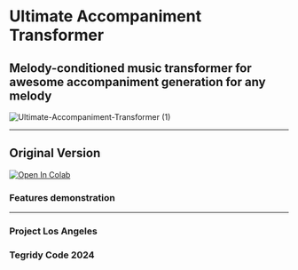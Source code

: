 # Ultimate Accompaniment Transformer
## Melody-conditioned music transformer for awesome accompaniment generation for any melody

![Ultimate-Accompaniment-Transformer (1)](https://github.com/asigalov61/Ultimate-Accompaniment-Transformer/assets/56325539/3b3c44d0-6a5d-45c5-81df-fd4de28fc035)

***

## Original Version

[![Open In Colab][colab-badge]][colab-notebook1]

[colab-notebook1]: <https://colab.research.google.com/github/asigalov61/Ultimate-Accompaniment-Transformer/blob/main/Ultimate_Accompaniment_Transformer.ipynb>
[colab-badge]: <https://colab.research.google.com/assets/colab-badge.svg>

### Features demonstration

***

### Project Los Angeles
### Tegridy Code 2024
